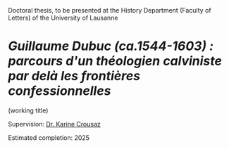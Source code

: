 <link rel="stylesheet" href="tufte.css"/>
Doctoral thesis, to be presented at the History Department (Faculty of Letters) of the University of Lausanne

# *Guillaume Dubuc (ca.1544-1603) : parcours d'un théologien calviniste par delà les frontières confessionnelles* 
(working title)

Supervision: [Dr. Karine Crousaz](https://www.unil.ch/hist/karinecrousaz)

Estimated completion: 2025

